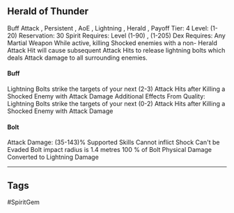 ## Herald of Thunder
Buff
Attack , Persistent , AoE , Lightning , Herald , Payoff
Tier: 4
Level: (1-20)
Reservation: 30 Spirit
Requires: Level (1-90) , (1-205) Dex
Requires: Any Martial Weapon
While active, killing Shocked enemies with a non- Herald Attack Hit will cause subsequent Attack Hits to release lightning bolts which deals Attack damage to all surrounding enemies.
#### Buff
Lightning Bolts strike the targets of your next (2-3) Attack Hits after Killing a Shocked Enemy with Attack Damage
Additional Effects From Quality:
Lightning Bolts strike the targets of your next (0-2) Attack Hits after Killing a Shocked Enemy with Attack Damage
#### Bolt
Attack Damage: (35-143)%
Supported Skills Cannot inflict Shock
Can't be Evaded
Bolt impact radius is 1.4 metres
100 % of Bolt Physical Damage Converted to Lightning Damage

---
## Tags
#SpiritGem
